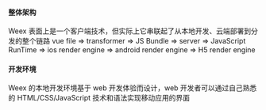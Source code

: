 #### 整体架构
Weex 表面上是一个客户端技术，但实际上它串联起了从本地开发、云端部署到分发的整个链路
vue file => transformer => JS Bundle => server => JavaScript RunTime
  => ios render engine
  => android render engine
  => H5 render engine


#### 开发环境
Weex 的本地开发环境基于 web 开发体验而设计，web 开发者可以通过自己熟悉的 HTML/CSS/JavaScript 技术和语法实现移动应用的界面
